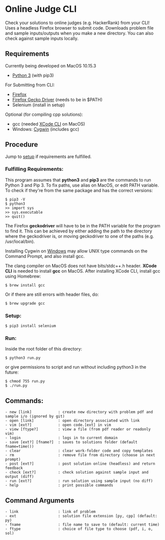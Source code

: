# Online Judge CLI

Check your solutions to online judges (e.g. HackerRank) from your CLI! Uses a headless Firefox browser to submit code. Downloads problem file and sample inputs/outputs when you make a new directory. You can also check against sample inputs locally.

## Requirements
Currently being developed on MacOS 10.15.3

- [Python 3](https://www.python.org/downloads/) (with pip3)

For Submitting from CLI:

- [Firefox](https://www.mozilla.org/en-US/firefox/new/)
- [Firefox Gecko Driver](https://github.com/mozilla/geckodriver/releases) (needs to be in $PATH)
- Selenium (install in setup)

Optional (for compiling cpp solutions):

- gcc (needed [XCode CLI](https://developer.apple.com/download/more/) on MacOS) 
- Windows: [Cygwin](https://preshing.com/20141108/how-to-install-the-latest-gcc-on-windows/) (includes gcc)


## Procedure

Jump to [setup](#setup) if requirements are fulfilled.

### Fulfilling Requirements:
This program assumes that __python3__ and __pip3__ are the commands to run Python 3 and Pip 3. To fix paths, use alias on MacOS, or edit PATH variable. To check if they're from the same package and has the correct versions:

```
$ pip3 -V
$ python3
>> import sys
>> sys.executable
>> quit()
```

The Firefox __geckodriver__ will have to be in the PATH variable for the program to find it. This can be achieved by either adding the path to the directory where the geckodriver is, or moving geckodriver to one of the paths (e.g. /usr/local/bin).

Installing Cygwin on [Windows](https://preshing.com/20141108/how-to-install-the-latest-gcc-on-windows/) may allow UNIX type commands on the Command Prompt, and also install gcc.

The clang compiler on MacOS does not have bits/stdc++.h header. __XCode CLI__ is needed to install __gcc__ on MacOS. After installing XCode CLI, install gcc using Homebrew:

```
$ brew install gcc
```
Or if there are still errors with header files, do:
```
$ brew upgrade gcc
```

### <a id="setup">Setup</a>:
```shell
$ pip3 install selenium
```

### Run:
Inside the root folder of this directory:
```shell
$ python3 run.py
```
or give permissions to script and run without including python3 in the future:
```shell
$ chmod 755 run.py
$ ./run.py
```

## Commands:
```
- new [link]            : create new directory with problem pdf and sample i/o (ignored by git)
- open [link]           : open directory associated with link
- vim [ext?]            : open code.[ext] in vim
- view [ftype?]	        : view a file (from pdf reader or readonly vim)
- login                 : logs in to current domain
- save [ext?] [fname?]  : saves to solutions folder (default fname=time())
- clear                 : clear work-folder code and copy templates
- rm                    : remove file from directory (choose in next prompt)
- post [ext?]           : post solution online (headless) and return feedback
- check	[ext?]          : check solution against sample input and output (diff)
- run [ext?]            : run solution using sample input (no diff)
- help                  : print possible commands
```

## Command Arguments 
```
- link                  : link of problem
- ext                   : solution file extension [py, cpp] (default: py)
- fname                 : file name to save to (default: current time)
- ftype                 : choice of file type to choose (pdf, i, o, sol)
```
